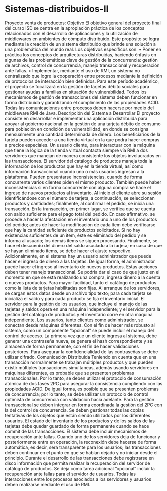 # Sistemas-distribuidos-II
Proyecto venta de productos:
Objetivo 
El objetivo general del proyecto final del curso ISD se centra en la apropiación práctica de los conceptos relacionados con el desarrollo de aplicaciones y la utilización de middlewares en ambientes de cómputo distribuido. Este propósito se logra mediante la creación de un sistema distribuido que brinde una solución a una problemática del mundo real. Los objetivos específicos son: 
• Poner en práctica los conceptos de arquitecturas distribuidas, haciendo énfasis en algunas de las problemáticas clave de gestión de la concurrencia: gestión de archivos, control de concurrencia, manejo transaccional y recuperación ante fallas. 
• Implementar, mediante el uso de RMI, un sistema no centralizado que logre la cooperación entre procesos mediante la definición de protocolos de interacción bien definidos. 
Para este período académico, el proyecto se focalizará en la gestión de tarjetas débito sociales para gestionar ayudas a familias en situación de vulnerabilidad. Todos los mecanismos de gestión de transacciones del sistema deben funcionar en forma distribuida y garantizando el cumplimiento de las propiedades ACID. Todas las comunicaciones entre procesos deben hacerse por medio del middleware RMI de Java. 
Descripción del Sistema a Desarrollar 
El proyecto consiste en desarrollar e implementar una aplicación distribuida para apoyar al gobierno nacional en la gestión de una tarjeta débito de consumo para población en condición de vulnerabilidad, en donde se consigna mensualmente una cantidad determinada de dinero. Los beneficiarios de la tarjeta pueden acceder a una tienda virtual en la que podrá hacer compras a precios especiales. 
Un usuario cliente, para interactuar con la máquina que tiene la lógica de la tienda virtual contacta siempre vía RMI a dos servidores que manejan de manera consistente los objetos involucrados en las transacciones. El servidor del catálogo de productos maneja toda la información de los productos que hay en la tienda virtual, así como información transaccional cuando uno o más usuarios ingresan a la plataforma. Pueden presentarse inconsistencias, cuando de forma concurrente varios clientes piden el mismo producto. También puede haber inconsistencias si en forma concurrente con alguna compra se hace el ingreso de nuevos productos al inventario. 
Al inicio el cliente abre su sesión identificándose con el número de tarjeta, a continuación, se seleccionan productos y cantidades; finalmente, al confirmar el pedido, se inicia una transacción. En la transacción, en primer lugar, se verifica que se cuenta con saldo suficiente para el pago total del 
pedido. En caso afirmativo, se procede a hacer la afectación en el inventario uno a uno de los productos del pedido; antes de hacer la modificación de cada ítem debe verificarse que hay la cantidad suficiente de productos solicitados. Si no hay existencias suficientes de un ítem, éste es eliminado del pedido y se informa al usuario; los demás ítems se siguen procesando. Finalmente, se hace el descuento del dinero del saldo asociado a la tarjeta; en caso de que se hayan eliminado ítems, se debe hacer el ajuste respectivo. 
Adicionalmente, en el sistema hay un usuario administrador que puede hacer el ingreso de dinero a las tarjetas. De igual forma, el administrador puede hacer el ingreso al inventario de nuevos productos. Estas acciones deben tener manejo transaccional. Se podría dar el caso de que justo en el momento en que se está realizando una compra, ingresa dinero a la cuenta o nuevos productos. 
Para mayor facilidad, tanto el catálogo de productos como la lista de tarjetas habilitadas son fijas. Al arranque de los servidores, se cargan estos datos desde un archivo tipo texto; para cada tarjeta se inicializa el saldo y para cada producto se fija el inventario inicial. El servidor para la gestión de los usuarios, que incluye el manejo de las tarjetas y saldos opera en una máquina independiente; y el servidor para la gestión del catálogo de productos y el inventario corre en otra máquina independiente. Los usuarios, tanto clientes como administrador, se conectan desde máquinas diferentes. 
Con el fin de hacer más robusto al sistema, como un componente “opcional” se puede incluir el manejo del control de acceso. La primera vez que un cliente ingresa al sistema, debe generar una contraseña nueva, se genera el hash correspondiente y se almacena de forma permanente, con el fin de hacer validaciones posteriores. Para asegurar la confidencialidad de las contraseñas se debe utilizar cifrado. 
Comunicación Distribuida 
Teniendo en cuenta que en una transacción normalmente se trabajan múltiples productos y que pueden existir múltiples transacciones simultaneas, además usando servidores en máquinas diferentes, es probable que se presenten problemas transaccionales. Por lo tanto, se deben utilizar el protocolo de consumación atómica de dos fases 2PC para asegurar la consistencia cumpliendo con las propiedades ACID. De igual forma, es posible que se presenten problemas de concurrencia; por lo tanto, se debe utilizar un protocolo de control optimista de concurrencia con validación hacia adelante. 
Para la gestión transaccional se deben integrar en forma coordinada la gestión del 2PC con la del control de concurrencia. Se deben gestionar todas las copias tentativas de los objetos que están siendo utilizados por los diferentes usuarios. El estado del inventario de los productos y de los saldos de las tarjetas debe quedar guardado de forma permanente cuando se hace commit de las transacciones. 
El sistema debe incluir mecanismos de recuperación ante fallas. Cuando uno de los servidores deja de funcionar y posteriormente entra en operación, la reconexión debe hacerse de forma automática, es decir, será transparente para los usuarios; las transacciones deben continuar en el punto en que se habían dejado y no iniciar desde el principio. Durante el desarrollo de las transacciones debe registrarse en disco información que permita realizar la recuperación del servidor de catálogo de productos. Se deja como tarea adicional “opcional” incluir la recuperación ante fallas para el servidor de usuarios. 
Todas las interacciones entre los procesos asociados a los servidores y usuarios deben realizarse mediante el uso de RMI. 

